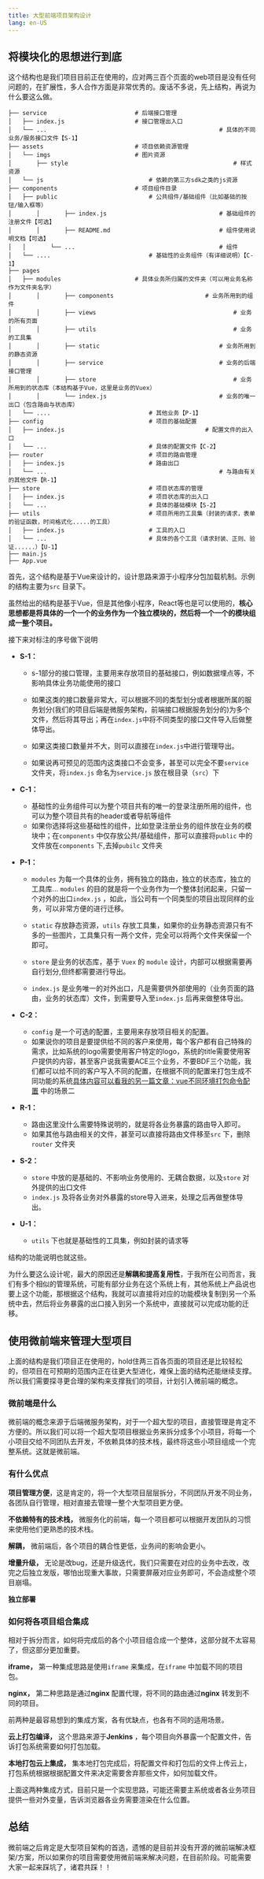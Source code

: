 ```yaml
---
title: 大型前端项目架构设计
lang: en-US
---
```


## 将模块化的思想进行到底

这个结构也是我们项目目前正在使用的，应对两三百个页面的web项目是没有任何问题的，在扩展性，多人合作方面是非常优秀的。废话不多说，先上结构，再说为什么要这么做。

```
├── service                         # 后端接口管理
│   ├── index.js                    # 接口管理出入口
│   └── ...													# 具体的不同业务/服务接口文件【S-1】
├── assets                          # 项目依赖资源管理
│   └── imgs                        # 图片资源
│		├── style												# 样式资源
│   └── js			                    # 依赖的第三方sdk之类的js资源
├── components                      # 项目组件目录
│   ├── public                 			# 公共组件/基础组件（比如基础的按钮/输入框等）
│		│		├── index.js								# 基础组件的注册文件【可选】
│		│		├── README.md								# 组件使用说明文档【可选】
│   │		└── ...											# 组件
│   └── ....                    		# 基础性的业务组件（有详细说明）【C-1】
├── pages                           
│   ├── modules                     # 具体业务所归属的文件夹（可以用业务名称作为文件夹名字）
│		│		├── components							# 业务所用到的组件
│		│		├── views										# 业务的所有页面
│		│		├── utils										# 业务的工具集
│		│		├──	static									# 业务所用到的静态资源
│		│		├── service									# 业务的后端接口管理
│		│		├── store										# 业务所用到的状态库（本结构基于Vue，这里是业务的Vuex）
│		│		└── index.js								# 业务的唯一出口（包含路由与状态库）
│   └── ....                   			# 其他业务【P-1】
├── config                      		# 项目的基础配置
│   ├── index.js										# 配置文件的出入口
│   └── ...                     		# 具体的配置文件【C-2】
├── router                      		# 项目的路由管理
│   ├── index.js                		# 路由出口
│   └── ...													# 与路由有关的其他文件【R-1】
├── store                       		# 项目状态库的管理
│   ├── index.js                		# 项目状态库的出入口
│   └── ...                     		# 具体的基础模块【S-2】
├── utils                       		# 项目所用的工具集（封装的请求，表单的验证函数，时间格式化.....的工具）
│   ├── index.js                		# 工具的入口
│   └── ...                    		 	# 具体的各个工具（请求封装、正则、验证......）【U-1】
├── main.js                          
├── App.vue
```

首先，这个结构是基于Vue来设计的，设计思路来源于小程序分包加载机制。示例的结构主要为`src` 目录下。

虽然给出的结构是基于Vue，但是其他像小程序，React等也是可以使用的，**核心思想都是将具体的一个一个的业务作为一个独立模块的，然后将一个一个的模块组成一整个项目。**

接下来对标注的序号做下说明

- **S-1：**

  - s-1部分的接口管理，主要用来存放项目的基础接口，例如数据埋点等，不影响具体业务功能使用的接口

  - 如果这类的接口数量非常大，可以根据不同的类型划分或者根据所属的服务划分(我们的项目后端是微服务架构，前端接口根据服务划分的)为多个文件，然后将其导出；再在`index.js`中将不同类型的接口文件导入后做整体导出。
  - 如果这类接口数量并不大，则可以直接在`index.js`中进行管理导出。
  - 如果说再可预见的范围内这类接口不会变多，甚至可以完全不要`service` 文件夹，将`index.js` 命名为`service.js` 放在根目录（`src`）下

- **C-1：**

  - 基础性的业务组件可以为整个项目共有的唯一的登录注册所用的组件，也可以为整个项目共有的header或者导航等组件
  - 如果你选择将这些基础性的组件，比如登录注册业务的组件放在业务的模块中；在`components` 中仅存放公共/基础组件，那可以直接将`public` 中的文件放在`components` 下,去掉`pubilc` 文件夹

- **P-1：**

  - `modules` 为每一个具体的业务，拥有独立的路由，独立的状态库，独立的工具库... `modules` 的目的就是将一个业务作为一个整体封闭起来，只留一个对外的出口`index.js` ，如此，当公司有一个同类型的项目出现同样的业务，可以非常方便的进行迁移。
  - `static` 存放静态资源，`utils` 存放工具集，如果你的业务静态资源只有不多的一些图片，工具集只有一两个文件，完全可以将两个文件夹保留一个即可。
  
  - `store` 是业务的状态库，基于 `Vuex` 的 `module` 设计，内部可以根据需要再自行划分,但终都需要进行导出。
  - `index.js` 是业务唯一的对外出口，凡是需要供外部使用的（业务页面的路由，业务的状态库）文件，到需要导入至`index.js` 后再来做整体导出。
  
- **C-2：**

  - `config` 是一个可选的配置，主要用来存放项目相关的配置。
  - 如果说你的项目是要提供给不同的客户来使用，每个客户都有自己特殊的需求，比如系统的logo需要使用客户特定的logo，系统的title需要使用客户提供的内容，甚至客户说我需要ACE三个业务，不要BDF三个功能，我们都可以给不同的客户写入不同的配置，在根据不同的配置来打包生成不同功能的系统[具体内容可以看我的另一篇文章：vue不同环境打包命令配置](https://juejin.im/post/5d40440351882507d52b187f) 中的场景二

- **R-1：**

  - 路由这里没什么需要特殊说明的，就是将各业务暴露的路由导入即可。
  - 如果其他与路由相关的文件，甚至可以直接将路由文件移至`src` 下，删除`router` 文件夹

- **S-2：**

  - `store` 中放的是基础的、不影响业务使用的、无耦合数据，以及`store` 对外提供的出口文件
  - `index.js` 及将各业务对外暴露的store导入进来，处理之后再做整体导出。

- **U-1：**

  - `utils` 下也就是基础性的工具集，例如封装的请求等

结构的功能说明也就这些。

为什么要这么设计呢，最大的原因还是**解耦和提高复用性**，于我所在公司而言，我们有多个相似的管理系统，可能有部分业务在这个系统上有，其他系统上产品说也要上这个功能，那根据这个结构，我就可以直接将对应的功能模块复制到另一个系统中去，然后将业务暴露的出口接入到另一个系统中，直接就可以完成功能的迁移。

## 使用微前端来管理大型项目

上面的结构是我们项目正在使用的，hold住两三百各页面的项目还是比较轻松的，但项目在可预期的范围内正在往更大型进化，难保上面的结构还能继续支撑。所以我们需要探寻更合理的架构来支撑我们的项目，计划引入微前端的概念。

### 微前端是什么

微前端的概念来源于后端微服务架构，对于一个超大型的项目，直接管理是肯定不方便的。所以我们可以将一个超大型项目根据业务来拆分成多个小项目，将每一个小项目交给不同团队去开发，不依赖具体的技术栈，最终将这些小项目组成一个完整系统。这就是微前端。

### 有什么优点

**项目管理方便**，这是肯定的，将一个大型项目层层拆分，不同团队开发不同业务，各团队自行管理，相对直接去管理一整个大型项目更方便。

**不依赖特有的技术栈，** 微服务化的前端，每一个项目都可以根据开发团队的习惯来使用他们更熟悉的技术栈。

**解耦，** 微前端后，各个项目的耦合性更低，业务间的影响会更小。

**增量升级，** 无论是改bug，还是升级迭代，我们只需要在对应的业务中去改，改完之后独立发版，哪怕出现重大事故，只需要屏蔽对应业务即可，不会造成整个项目崩塌。

**独立部署**

### 如何将各项目组合集成

相对于拆分而言，如何将完成后的各个小项目组合成一个整体，这部分就不太容易了，但这部分更加重要。

**iframe，** 第一种集成思路是使用`iframe` 来集成，在`iframe` 中加载不同的项目包。

**nginx，** 第二种思路是通过**nginx** 配置代理，将不同的路由通过**nginx** 转发到不同的项目。

前两种是最容易想到的集成方案，各有优缺点，也各有不同的适用场景。

**云上打包编译，** 这个思路来源于**Jenkins** ，每个项目向外暴露一个配置文件，告诉打包系统需要如何打包加载。

**本地打包云上集成，** 集本地打包完成后，将配置文件和打包后的文件上传云上，打包系统根据根据配置文件来决定需要舍弃那些文件，如何加载文件。

上面这两种集成方式，目前只是一个实现思路，可能还需要主系统或者各业务项目提供一些对外变量，告诉浏览器各业务需要渲染在什么位置。

## 总结

微前端之后肯定是大型项目架构的首选，遗憾的是目前并没有开源的微前端解决框架/方案，所以如果你的项目需要使用微前端来解决问题，在目前阶段。可能需要大家一起来踩坑了，诸君共踩！！